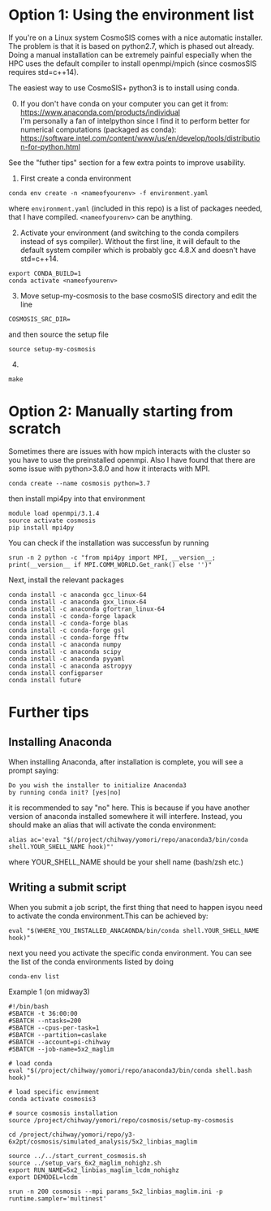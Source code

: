 Option 1: Using the environment list
============================

If you're on a Linux system CosmoSIS comes with a nice automatic installer.
The problem is that it is based on python2.7, which is phased out already.
Doing a manual installation can be extremely painful especially when the HPC uses the default compiler to install openmpi/mpich (since cosmosSIS requires std=c++14).

The easiest way to use CosmoSIS+ python3 is to install using conda.<BR>

0. If you don't have conda on your computer you can get it from: <BR>
https://www.anaconda.com/products/individual <BR>
I'm personally a fan of intelpython since I find it to perform better for numerical computations (packaged as conda): <BR>  https://software.intel.com/content/www/us/en/develop/tools/distribution-for-python.html <BR>
  
See the "futher tips" section for a few extra points to improve usability.
  
1. First create a conda environment <BR>
```
conda env create -n <nameofyourenv> -f environment.yaml
```
where ```environment.yaml``` (included in this repo) is a list of packages needed, that I have compiled. ```<nameofyourenv>``` can be anything.
  
2. Activate your environment (and switching to the conda compilers instead of sys compiler). Without the first line, it will default to the default system compiler which is probably gcc 4.8.X and doesn't have std=c++14. 

```
export CONDA_BUILD=1
conda activate <nameofyourenv>
```

3. Move setup-my-cosmosis to the base cosmoSIS directory and edit the line
```
COSMOSIS_SRC_DIR=
```
and then source the setup file
```
source setup-my-cosmosis
```

4. 
```
make
```
  
  
Option 2: Manually starting from scratch
============================
Sometimes there are issues with how mpich interacts with the cluster so you have to use the preinstalled openmpi.
Also I have found that there are some issue with python>3.8.0 and how it interacts with MPI.
  
 ```
 conda create --name cosmosis python=3.7
 ```
 
  
 then install mpi4py into that environment
 ```
 module load openmpi/3.1.4
 source activate cosmosis
 pip install mpi4py
 ```

 You can check if the installation was successfun by running
 
```
srun -n 2 python -c "from mpi4py import MPI, __version__; print(__version__ if MPI.COMM_WORLD.Get_rank() else '')"
 ```
  
Next, install the relevant packages

```
conda install -c anaconda gcc_linux-64
conda install -c anaconda gxx_linux-64
conda install -c anaconda gfortran_linux-64
conda install -c conda-forge lapack  
conda install -c conda-forge blas 
conda install -c conda-forge gsl
conda install -c conda-forge fftw
conda install -c anaconda numpy
conda install -c anaconda scipy
conda install -c anaconda pyyaml
conda install -c anaconda astropyy
conda install configparser
conda install future
```

Further tips
========================

Installing Anaconda
-----------------------
  
When installing Anaconda, after installation is complete, you will see a prompt saying:
```
Do you wish the installer to initialize Anaconda3
by running conda init? [yes|no]
```
it is recommended to say "no" here. This is because if you have another version of anaconda installed somewhere it will interfere.
Instead, you should make an alias that will activate the conda environment:
 
 ```
 alias ac='eval "$(/project/chihway/yomori/repo/anaconda3/bin/conda shell.YOUR_SHELL_NAME hook)"' 
 ```
  
 where YOUR_SHELL_NAME should be your shell name (bash/zsh etc.)
  
  
Writing a submit script
-----------------------

When you submit a job script, the first thing that need to happen isyou need to activate the conda environment.This can be achieved by:
```
eval "$(WHERE_YOU_INSTALLED_ANACAONDA/bin/conda shell.YOUR_SHELL_NAME hook)"
```
next you need you activate the specific conda environment. You can see the list of the conda environments listed by doing 
```
conda-env list
```
  
Example 1 (on midway3)
```
#!/bin/bash
#SBATCH -t 36:00:00
#SBATCH --ntasks=200
#SBATCH --cpus-per-task=1
#SBATCH --partition=caslake
#SBATCH --account=pi-chihway
#SBATCH --job-name=5x2_maglim

# load conda
eval "$(/project/chihway/yomori/repo/anaconda3/bin/conda shell.bash hook)"

# load specific envinment
conda activate cosmosis3
  
# source cosmosis installation
source /project/chihway/yomori/repo/cosmosis/setup-my-cosmosis
   
cd /project/chihway/yomori/repo/y3-6x2pt/cosmosis/simulated_analysis/5x2_linbias_maglim
  
source ../../start_current_cosmosis.sh
source ../setup_vars_6x2_maglim_nohighz.sh
export RUN_NAME=5x2_linbias_maglim_lcdm_nohighz
export DEMODEL=lcdm
  
srun -n 200 cosmosis --mpi params_5x2_linbias_maglim.ini -p runtime.sampler='multinest'
```
